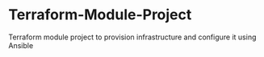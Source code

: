 # Terraform-Module-Project
Terraform module project to provision infrastructure and configure it using Ansible
